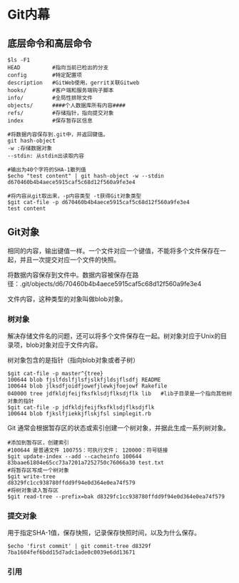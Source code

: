 # Git内幕

## 底层命令和高层命令

~~~shell
$ls -F1
HEAD          #指向当前已检出的分支
config        #特定配置项
description   #GitWeb使用，gerrit关联Gitweb
hooks/        #客户端和服务端钩子脚本
info/         #全局性排除文件
objects/      ####个人数据库所有内容####
refs/         #存储指针，指向提交对象
index         #保存暂存区信息

~~~

~~~shell
#将数据内容保存到.git中，并返回键值。
git hash-object 
-w :存储数据对象
--stdin: 从stdin出读取内容

#输出为40个字符的SHA-1散列值
$echo "test content" | git hash-object -w --stdin
d670460b4b4aece5915caf5c68d12f560a9fe3e4

#将内容从git取出来，-p内容类型 -t获得Git对象类型
$git cat-file -p d670460b4b4aece5915caf5c68d12f560a9fe3e4
test content
~~~

## Git对象

相同的内容，输出键值一样。一个文件对应一个键值，不能将多个文件保存在一起，并且一次提交对应一个文件的快照。

将数据内容保存到文件中。数据内容被保存在路径：.git/objects/d6/70460b4b4aece5915caf5c68d12f560a9fe3e4 

文件内容，这种类型的对象叫做blob对象。

### 树对象

解决存储文件名的问题，还可以将多个文件保存在一起。树对象对应于Unix的目录项，blob对象对应于文件内容。

树对象包含的是指针（指向blob对象或者子树）

~~~shell
$git cat-file -p master^{tree}
100644 blob fjslfdslfjlsfjslkfjldsjflsdfj README
100644 blob jlksdfjoidfjowefjlewkjfoejowf Rakefile
040000 tree jdfkldjfeijfksfklsdjflksdjflk lib   #lib子目录是一个指向其他树对象的指针
$git cat-file -p jdfkldjfeijfksfklsdjflksdjflk
100644 blob fjkslfjiekkjflskjfsl simplegit.rb
~~~

Git 通常会根据暂存区的状态或索引创建一个树对象，并据此生成一系列树对象。

~~~shell
#添加到暂存区，创建索引
#100644 是普通文件 100755：可执行文件； 120000：符号链接
$git update-index --add --cacheinfo 100644 83baae61804e65cc73a7201a7252750c76066a30 test.txt
#将暂存区写成一个树对象
$git write-tree
d8329fc1cc938780ffdd9f94e0d364e0ea74f579
#将树对象读入暂存区
$git read-tree --prefix=bak d8329fc1cc938780ffdd9f94e0d364e0ea74f579
~~~

### 提交对象

用于指定SHA-1值，保存快照，记录保存快照时间，以及为什么保存。

~~~
$echo 'first commit' | git commit-tree d8329f
7ba1604fef6bdd15d7adc1ade0c0039e6dd13671
~~~

### 引用

